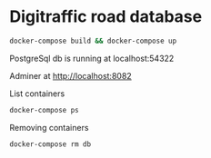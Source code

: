# Digitraffic road database

````bash
docker-compose build && docker-compose up
````

PostgreSql db is running at localhost:54322

Adminer at [http://localhost:8082](http://localhost:8082)

List containers
``````bash
docker-compose ps
``````

Removing containers
``````bash
docker-compose rm db

``````